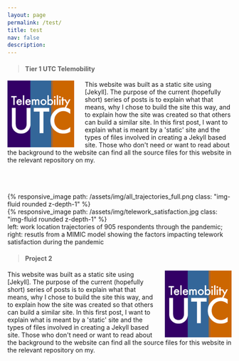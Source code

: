 ```yaml
---
layout: page
permalink: /test/
title: test
nav: false
description: 
---
```



> #### Tier 1 UTC Telemobility

<img style="margin-right: 1.5rem" align="left" width="150" src="/assets/img/utc.png">

This website was built as a static site using [Jekyll]. The purpose of the current (hopefully short) series of posts is to explain what that means, why I chose to build the site this way, and to explain how the site was created so that others can build a similar site. In this first post, I want to explain what is meant by a 'static' site and the types of files involved in creating a Jekyll based site. Those who don't need or want to read about the background to the website can find all the source files for this website in the relevant repository on my.  <br>

<br>
<br>
<br>

<div class="row mt-3">
    <div class="col-sm mt-3 mt-md-0">
        {% responsive_image path: /assets/img/all_trajectories_full.png class: "img-fluid rounded z-depth-1" %}
    </div>
    <div class="col-sm mt-3 mt-md-0">
        {% responsive_image path: /assets/img/telework_satisfaction.jpg class: "img-fluid rounded z-depth-1" %}
    </div>
</div>
<div class="caption">
    left: work location trajectories of 905 respondents through the pandemic; right: resutls from a MIMIC model showing the factors impacting telework satisfaction during the pandemic
</div>


> #### Project 2

<img style="margin-left: 1.5rem" align="right" width="150" src="/assets/img/utc.png">

This website was built as a static site using [Jekyll]. The purpose of the current (hopefully short) series of posts is to explain what that means, why I chose to build the site this way, and to explain how the site was created so that others can build a similar site. In this first post, I want to explain what is meant by a 'static' site and the types of files involved in creating a Jekyll based site. Those who don't need or want to read about the background to the website can find all the source files for this website in the relevant repository on my. 
